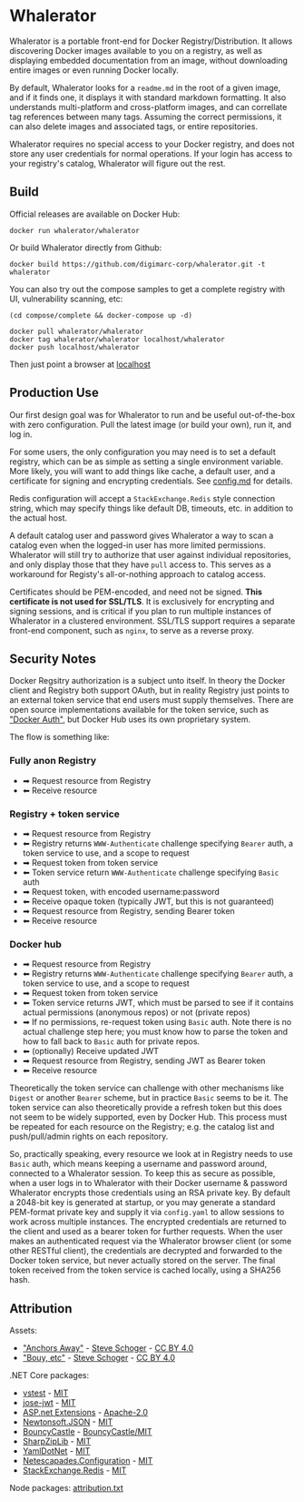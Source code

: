 # Whalerator

Whalerator is a portable front-end for Docker Registry/Distribution. It allows discovering Docker images available to you on a registry, as well as displaying embedded documentation from an image, without downloading entire images or even running Docker locally.

By default, Whalerator looks for a `readme.md` in the root of a given image, and if it finds one, it displays it with standard markdown formatting. It also understands multi-platform and cross-platform images, and can correllate tag references between many tags. Assuming the correct permissions, it can also delete images and associated tags, or entire repositories.

Whalerator requires no special access to your Docker registry, and does not store any user credentials for normal operations. If your login has access to your registry's catalog, Whalerator will figure out the rest.

## Build

Official releases are available on Docker Hub:

```
docker run whalerator/whalerator
```

Or build Whalerator directly from Github:

```
docker build https://github.com/digimarc-corp/whalerator.git -t whalerator
```

You can also try out the compose samples to get a complete registry with UI, vulnerability scanning, etc:

```
(cd compose/complete && docker-compose up -d)

docker pull whalerator/whalerator
docker tag whalerator/whalerator localhost/whalerator
docker push localhost/whalerator
```

Then just point a browser at [localhost](http://localhost/)

## Production Use

Our first design goal was for Whalerator to run and be useful out-of-the-box with zero configuration. Pull the latest image (or build your own), run it, and log in.

For some users, the only configuration you may need is to set a default registry, which can be as simple as setting a single environment variable. More likely, you will want to add things like cache, a default user, and a certificate for signing and encrypting credentials. See [config.md](/config.md) for details.

Redis configuration will accept a `StackExchange.Redis` style connection string, which may specify things like default DB, timeouts, etc. in addition to the actual host.

A default catalog user and password gives Whalerator a way to scan a catalog even when the logged-in user has more limited permissions. Whalerator will still try to authorize that user against individual repositories, and only display those that they have `pull` access to. This serves as a workaround for Registy's all-or-nothing approach to catalog access.

Certificates should be PEM-encoded, and need not be signed. **This certificate is not used for SSL/TLS**. It is exclusively for encrypting and signing sessions, and is critical if you plan to run multiple instances of Whalerator in a clustered environment. SSL/TLS support requires a separate front-end component, such as `nginx`, to serve as a reverse proxy.

## Security Notes

Docker Regsitry authorization is a subject unto itself. In theory the Docker client and Registry both support OAuth, but in reality Registry just points to an external token service that end users must supply themselves. There are open source implementations available for the token service, such as ["Docker Auth"](https://github.com/cesanta/docker_auth), but Docker Hub uses its own proprietary system.

The flow is something like:

### Fully anon Registry

- ➡ Request resource from Registry
- ⬅ Receive resource

### Registry + token service

- ➡ Request resource from Registry
- ⬅ Registry returns `WWW-Authenticate` challenge specifying `Bearer` auth, a token service to use, and a scope to request
- ➡ Request token from token service
- ⬅ Token service return `WWW-Authenticate` challenge specifying `Basic` auth
- ➡ Request token, with encoded username:password
- ⬅ Receive opaque token (typically JWT, but this is not guaranteed)
- ➡ Request resource from Registry, sending Bearer token
- ⬅ Receive resource

### Docker hub

- ➡ Request resource from Registry
- ⬅ Registry returns `WWW-Authenticate` challenge specifying `Bearer` auth, a token service to use, and a scope to request
- ➡ Request token from token service
- ⬅ Token service returns JWT, which must be parsed to see if it contains actual permissions (anonymous repos) or not (private repos)
- ➡ If no permissions, re-request token using `Basic` auth. Note there is no actual challenge step here; you must know how to parse the token and how to fall back to `Basic` auth for private repos.
- ⬅ (optionally) Receive updated JWT
- ➡ Request resource from Registry, sending JWT as Bearer token
- ⬅ Receive resource

Theoretically the token service can challenge with other mechanisms like `Digest` or another `Bearer` scheme, but in practice `Basic` seems to be it. The token service can also theoretically provide a refresh token but this does not seem to be widely supported, even by Docker Hub. This process must be repeated for each resource on the Registry; e.g. the catalog list and push/pull/admin rights on each repository.

So, practically speaking, every resource we look at in Registry needs to use `Basic` auth, which means keeping a username and password around, connected to a Whalerator session. To keep this as secure as possible, when a user logs in to Whalerator with their Docker username & password Whalerator encrypts those credentials using an RSA private key. By default a 2048-bit key is generated at startup, or you may generate a standard PEM-format private key and supply it via `config.yaml` to allow sessions to work across multiple instances. The encrypted credentials are returned to the client and used as a bearer token for further requests. When the user makes an authenticated request via the Whalerator browser client (or some other RESTful client), the credentials are decrypted and forwarded to the Docker token service, but never actually stored on the server. The final token received from the token service is cached locally, using a SHA256 hash.

## Attribution

Assets:

- ["Anchors Away"](https://www.heropatterns.com/) - [Steve Schoger](https://dribbble.com/steveschoger) - [CC BY 4.0](https://creativecommons.org/licenses/by/4.0/)
- ["Bouy, etc"](https://www.zondicons.com/) - [Steve Schoger](https://dribbble.com/steveschoger) - [CC BY 4.0](https://creativecommons.org/licenses/by/4.0/)

.NET Core packages:

- [vstest](https://github.com/microsoft/vstest/) - [MIT](https://opensource.org/licenses/MIT)
- [jose-jwt](https://github.com/dvsekhvalnov/jose-jwt) - [MIT](https://opensource.org/licenses/MIT)
- [ASP.net Extensions](https://github.com/aspnet/Extensions) - [Apache-2.0](http://www.apache.org/licenses/LICENSE-2.0.html)
- [Newtonsoft.JSON](https://github.com/JamesNK/Newtonsoft.Json) - [MIT](https://opensource.org/licenses/MIT)
- [BouncyCastle](https://github.com/onovotny/bc-csharp) - [BouncyCastle/MIT](https://www.bouncycastle.org/license.html)
- [SharpZipLib](https://github.com/PingmanTools/SharpZipLib) - [MIT](https://opensource.org/licenses/MIT)
- [YamlDotNet](https://github.com/aaubry/YamlDotNet) - [MIT](https://opensource.org/licenses/MIT)
- [Netescapades.Configuration](https://github.com/andrewlock/NetEscapades.Configuration) - [MIT](https://opensource.org/licenses/MIT)
- [StackExchange.Redis](https://github.com/StackExchange/StackExchange.Redis/) - [MIT](https://opensource.org/licenses/MIT)


Node packages: [attribution.txt](web/oss-attribution/attribution.txt)
